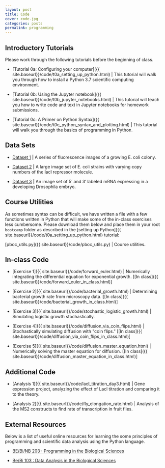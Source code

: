 ```yaml
---
layout: post
title: Code
cover: code.jpg
categories: posts
permalink: programming
---
```

## Introductory Tutorials
Please work through the following tutorials before the beginning of class.

* [Tutorial 0a: Configuring your computer]({{ site.baseurl}}/code/t0a_setting_up_python.html) \| This tutorial will walk you through how to install a Python 3.7 scientific computing environment.

* [Tutorial 0b: Using the Jupyter notebook]({{ site.baseurl}}/code/t0b_jupyter_notebooks.html) \| This tutorial will teach you how to write code and text in Jupyter notebooks for homework submissions.

* [Tutorial 0c: A Primer on Python Syntax]({{ site.baseurl}}/code/t0c_python_syntax_and_plotting.html) \| This tutorial will walk you through the basics of programming in Python.



## Data Sets

* [Dataset 1](https://mcb.berkeley.edu/labs/garcia/sites/mcb.berkeley.edu.labs.garcia/files/Teaching/2019-PhysiologyBootcamp/ColonyGrowthData.zip) \| A series of fluorescence images of a growing E. coli colony.

* [Dataset 2](https://drive.google.com/file/d/1aFT5ZqRRd_UCwu9xnhzhxLMaHlgPE4qd/view?usp=sharing) \| A large image set of E. coli strains with varying copy numbers of the lacI repressor molecule.

* [Dataset 3](https://mcb.berkeley.edu/labs/garcia/sites/mcb.berkeley.edu.labs.garcia/files/Teaching/2019-PhysiologyBootcamp/NC13.zip) \| An image set of 5’ and 3’ labeled mRNA expressing in a developing Drosophila embryo.



## Course Utilities
As sometimes syntax can be difficult, we have written a file with a few functions written in Python that will make some of the in-class exercises less cumbersome. Please download them below and place them in your root `bootcamp` folder as described in the [setting up Python]({{ site.baseurl}}/code/t0a_setting_up_python.html) tutorial:

[pboc_utils.py]({{ site.baseurl}}/code/pboc_utils.py) \| Course utilities.



## In-class Code

* [Exercise 1]({{ site.baseurl}}/code/forward_euler.html) \| Numerically integrating the differential equation for exponential growth. \[[In class]({{ site.baseurl}}/code/forward_euler_in_class.html)\]

* [Exercise 2]({{ site.baseurl}}/code/bacterial_growth.html) \| Determining bacterial growth rate from microscopy data. \[[In class]({{ site.baseurl}}/code/bacterial_growth_in_class.html)\]

* [Exercise 3]({{ site.baseurl}}/code/stochastic_logistic_growth.html) \| Simulating logistic growth stochastically.

* [Exercise 4]({{ site.baseurl}}/code/diffusion_via_coin_flips.html) \| Stochastically simulating diffusion with "coin flips." \[[In class]({{ site.baseurl}}/code/diffusion_via_coin_flips_in_class.html)\]

* [Exercise 5]({{ site.baseurl}}/code/diffusion_master_equation.html) \| Numerically solving the master equation for diffusion. \[[In class]({{ site.baseurl}}/code/diffusion_master_equation_in_class.html)\]



## Additional Code

* [Analysis 1]({{ site.baseurl}}/code/lacI_titration_day3.html) \| Gene expression project, analyzing the effect of LacI titration and comparing it to the theory.

* [Analysis 2]({{ site.baseurl}}/code/fly_elongation_rate.html) \| Analysis of the MS2 constructs to find rate of transcription in fruit flies.



## External Resources
Below is a list of useful online resources for learning the some principles of programming and scientific data analysis using the Python language.

* [BE/Bi/NB 203 : Programming in the Biological Sciences](http://justinbois.github.io/bootcamp/2019/)

* [Be/Bi 103 : Data Analysis in the Biological Sciences](http://www.bebi103.caltech.edu)
